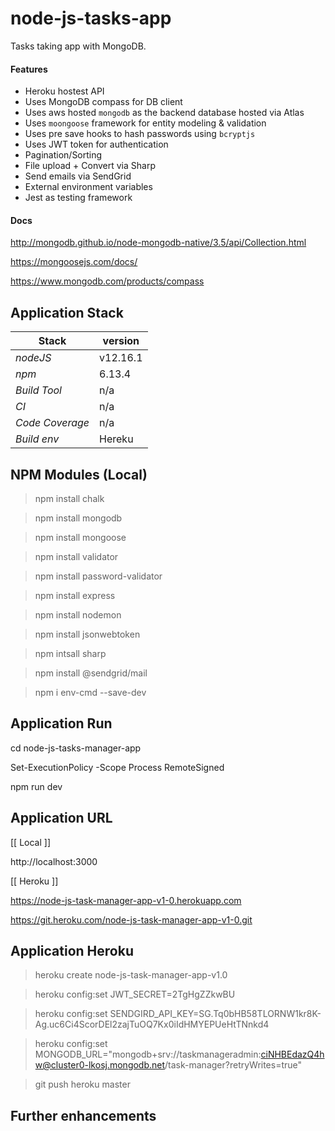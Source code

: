 # node-js-tasks-app
Tasks taking app with MongoDB.

#### Features 
- Heroku hostest API 
- Uses MongoDB compass for DB client
- Uses aws hosted `mongodb` as the backend database hosted via Atlas
- Uses `moongoose` framework for entity modeling & validation
- Uses pre save hooks to hash passwords using `bcryptjs`
- Uses JWT token for authentication 
- Pagination/Sorting  
- File upload + Convert via Sharp
- Send emails via SendGrid
- External environment variables 
- Jest as testing framework  

#### Docs
http://mongodb.github.io/node-mongodb-native/3.5/api/Collection.html

https://mongoosejs.com/docs/

https://www.mongodb.com/products/compass 

## Application Stack

Stack  | version |
--- | --- |  
*nodeJS* | v12.16.1
*npm* | 6.13.4
*Build Tool* | n/a
*CI* | n/a
*Code Coverage* | n/a
*Build env* | Hereku

## NPM Modules (Local)
> npm install chalk

> npm install mongodb

> npm install mongoose

> npm install validator

> npm install password-validator

> npm install express

> npm install nodemon

> npm install jsonwebtoken

> npm intsall sharp

> npm install @sendgrid/mail

> npm i env-cmd --save-dev

## Application Run

cd node-js-tasks-manager-app

Set-ExecutionPolicy -Scope Process RemoteSigned

npm run dev

## Application URL

[[ Local ]]

http://localhost:3000 


[[ Heroku ]]

https://node-js-task-manager-app-v1-0.herokuapp.com

https://git.heroku.com/node-js-task-manager-app-v1-0.git

## Application Heroku

> heroku create node-js-task-manager-app-v1.0

> heroku config:set JWT_SECRET=2TgHgZZkwBU

> heroku config:set SENDGIRD_API_KEY=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

> heroku config:set MONGODB_URL="mongodb+srv://taskmanageradmin:ciNHBEdazQ4hw@cluster0-lkosj.mongodb.net/task-manager?retryWrites=true"

> git push heroku master

## Further enhancements 